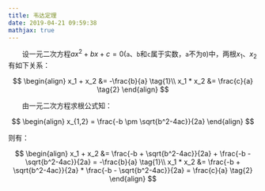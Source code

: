 ```yaml
---
title: 韦达定理
date: 2019-04-21 09:59:38
mathjax: true
---
```

&emsp;&emsp;设一元二次方程$ax^2 + bx + c = 0$(`a`、`b`和`c`属于实数，`a`不为`0`)中，两根$x_1$、$x_2$有如下关系：

$$
\begin{align}
x_1 + x_2 &= -\frac{b}{a} \tag{1}\\
x_1 * x_2 &= \frac{c}{a} \tag{2}
\end{align}
$$

&emsp;&emsp;由一元二次方程求根公式知：

$$
\begin{align}
x_{1,2} = \frac{-b \pm \sqrt{b^2-4ac}}{2a}
\end{align}
$$

则有：

$$
\begin{align}
x_1 + x_2 &= \frac{-b + \sqrt{b^2-4ac}}{2a} + \frac{-b - \sqrt{b^2-4ac}}{2a} = -\frac{b}{a} \tag{1}\\
x_1 * x_2 &= \frac{-b + \sqrt{b^2-4ac}}{2a} * \frac{-b - \sqrt{b^2-4ac}}{2a} = \frac{c}{a} \tag{2}
\end{align}
$$